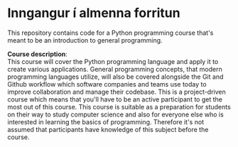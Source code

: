 # Inngangur í almenna forritun

This repository contains code for a Python programming course that's meant to be an introduction to general programming.

**Course description**:<br>
This course will cover the Python programming language and apply it to create
various applications. General programming concepts, that modern programming languages utilize, will also be covered
alongside the Git and Github workflow which software companies and teams use today to improve collaboration and
manage their codebase.
This is a project-driven course which means that you'll have to be an active participant to get the most out of this course. This course is suitable as a preparation for students on their way to study computer science
and also for everyone else who is interested in learning the basics of programming. Therefore it's not
assumed that participants have knowledge of this subject before the course.

